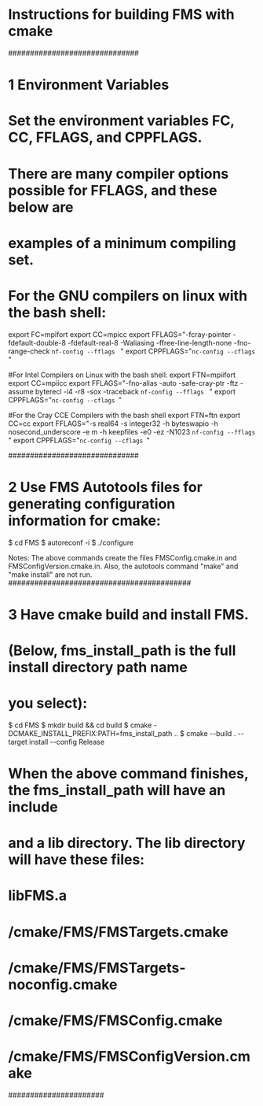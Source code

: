 # Instructions for building FMS with cmake
##############################
# 1 Environment Variables
# Set the environment variables FC, CC, FFLAGS, and CPPFLAGS.
# There are many compiler options possible for FFLAGS, and these below are
# examples of a minimum compiling set.

# For the GNU compilers on linux with the bash shell:
export FC=mpifort
export CC=mpicc
export FFLAGS="-fcray-pointer -fdefault-double-8 -fdefault-real-8 -Waliasing -ffree-line-length-none -fno-range-check `nf-config --fflags ` "
export CPPFLAGS="`nc-config --cflags `"


#For Intel Compilers on Linux with the bash shell:
export FTN=mpiifort
export CC=mpiicc
export FFLAGS="-fno-alias -auto -safe-cray-ptr -ftz -assume byterecl -i4 -r8 -sox -traceback  `nf-config --fflags ` "
export CPPFLAGS="`nc-config --cflags `"

#For the Cray CCE Compilers with the bash shell
export FTN=ftn
export CC=cc
export FFLAGS="-s real64 -s integer32 -h byteswapio -h nosecond_underscore -e m -h keepfiles -e0 -ez -N1023 `nf-config --fflags ` "
export CPPFLAGS="`nc-config --cflags `"

##############################
# 2 Use FMS Autotools files for generating configuration information for cmake:

$ cd FMS
$ autoreconf -i
$ ./configure

Notes: The above commands create the files FMSConfig.cmake.in and FMSConfigVersion.cmake.in. Also, the autotools
command "make" and "make install" are not run.
##########################################
# 3 Have cmake build and install FMS.
# (Below, fms_install_path is the full install directory path name
# you select):

$ cd FMS
$ mkdir build && cd build
$ cmake -DCMAKE_INSTALL_PREFIX:PATH=fms_install_path ..
$ cmake --build . --target install --config Release

# When the above command finishes, the fms_install_path will have an include
# and a lib directory. The lib directory will have these files:
#     libFMS.a
#     /cmake/FMS/FMSTargets.cmake
#     /cmake/FMS/FMSTargets-noconfig.cmake
#     /cmake/FMS/FMSConfig.cmake
#     /cmake/FMS/FMSConfigVersion.cmake
######################
